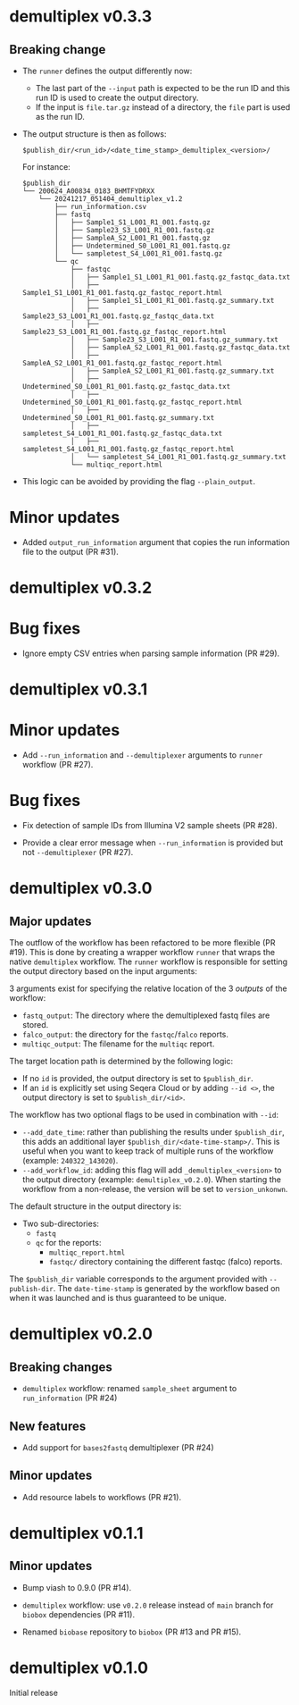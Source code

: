 # demultiplex v0.3.3

## Breaking change

- The `runner` defines the output differently now:

  - The last part of the `--input` path is expected to be the run ID and this run ID is used to create the output directory.
  - If the input is `file.tar.gz` instead of a directory, the `file` part is used as the run ID.

- The output structure is then as follows:

    ```
    $publish_dir/<run_id>/<date_time_stamp>_demultiplex_<version>/
    ```

    For instance:

    ```
    $publish_dir
    └── 200624_A00834_0183_BHMTFYDRXX
        └── 20241217_051404_demultiplex_v1.2
            ├── run_information.csv
            ├── fastq
            │   ├── Sample1_S1_L001_R1_001.fastq.gz
            │   ├── Sample23_S3_L001_R1_001.fastq.gz
            │   ├── SampleA_S2_L001_R1_001.fastq.gz
            │   ├── Undetermined_S0_L001_R1_001.fastq.gz
            │   └── sampletest_S4_L001_R1_001.fastq.gz
            └── qc
                ├── fastqc
                │   ├── Sample1_S1_L001_R1_001.fastq.gz_fastqc_data.txt
                │   ├── Sample1_S1_L001_R1_001.fastq.gz_fastqc_report.html
                │   ├── Sample1_S1_L001_R1_001.fastq.gz_summary.txt
                │   ├── Sample23_S3_L001_R1_001.fastq.gz_fastqc_data.txt
                │   ├── Sample23_S3_L001_R1_001.fastq.gz_fastqc_report.html
                │   ├── Sample23_S3_L001_R1_001.fastq.gz_summary.txt
                │   ├── SampleA_S2_L001_R1_001.fastq.gz_fastqc_data.txt
                │   ├── SampleA_S2_L001_R1_001.fastq.gz_fastqc_report.html
                │   ├── SampleA_S2_L001_R1_001.fastq.gz_summary.txt
                │   ├── Undetermined_S0_L001_R1_001.fastq.gz_fastqc_data.txt
                │   ├── Undetermined_S0_L001_R1_001.fastq.gz_fastqc_report.html
                │   ├── Undetermined_S0_L001_R1_001.fastq.gz_summary.txt
                │   ├── sampletest_S4_L001_R1_001.fastq.gz_fastqc_data.txt
                │   ├── sampletest_S4_L001_R1_001.fastq.gz_fastqc_report.html
                │   └── sampletest_S4_L001_R1_001.fastq.gz_summary.txt
                └── multiqc_report.html

    ```

- This logic can be avoided by providing the flag `--plain_output`.

# Minor updates

* Added `output_run_information` argument that copies the run information file to the output (PR #31).

# demultiplex v0.3.2

# Bug fixes

* Ignore empty CSV entries when parsing sample information (PR #29).

# demultiplex v0.3.1

# Minor updates

* Add `--run_information` and `--demultiplexer` arguments to `runner` workflow (PR #27).

# Bug fixes

* Fix detection of sample IDs from Illumina V2 sample sheets (PR #28).

* Provide a clear error message when `--run_information` is provided but not `--demultiplexer` (PR #27).

# demultiplex v0.3.0

## Major updates

The outflow of the workflow has been refactored to be more flexible (PR #19). This is done by creating a wrapper workflow `runner` that wraps the native `demultiplex` workflow. The `runner` workflow is responsible for setting the output directory based on the input arguments:

3 arguments exist for specifying the relative location of the 3 _outputs_ of the workflow:

- `fastq_output`: The directory where the demultiplexed fastq files are stored.
- `falco_output`: the directory for the `fastqc`/`falco` reports.
- `multiqc_output`: The filename for the `multiqc` report.

The target location path is determined by the following logic:

- If no `id` is provided, the output directory is set to `$publish_dir`.
- If an `id` is explicitly set using Seqera Cloud or by adding `--id <>`, the output directory is set to `$publish_dir/<id>`.

The workflow has two optional flags to be used in combination with `--id`:

- `--add_date_time`: rather than publishing the results under `$publish_dir`, this adds an additional layer `$publish_dir/<date-time-stamp>/`. This is useful when you want to keep track of multiple runs of the workflow (example: `240322_143020`).
- `--add_workflow_id`: adding this flag will add `_demultiplex_<version>` to the output directory (example: `demultiplex_v0.2.0`). When starting the workflow from a non-release, the version will be set to `version_unkonwn`.

The default structure in the output directory is:

- Two sub-directories:
  - `fastq`
  - `qc` for the reports:
    - `multiqc_report.html`
    - `fastqc/` directory containing the different fastqc (falco) reports.

The `$publish_dir` variable corresponds to the argument provided with `--publish-dir`. The `date-time-stamp` is generated by the workflow based on when it was launched and is thus guaranteed to be unique.

# demultiplex v0.2.0

## Breaking changes

* `demultiplex` workflow: renamed `sample_sheet` argument to `run_information` (PR #24)

## New features

* Add support for `bases2fastq` demultiplexer (PR #24)

## Minor updates

* Add resource labels to workflows (PR #21).

# demultiplex v0.1.1

## Minor updates

* Bump viash to 0.9.0 (PR #14).

* `demultiplex` workflow: use `v0.2.0` release instead of `main` branch for `biobox` dependencies (PR #11).

* Renamed `biobase` repository to `biobox` (PR #13 and PR #15).

# demultiplex v0.1.0

Initial release

